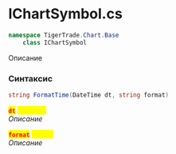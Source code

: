 
# IChartSymbol.cs
```csharp
namespace TigerTrade.Chart.Base  
    class IChartSymbol
```

Описание

### Синтаксис
```csharp
string FormatTime(DateTime dt, string format)
```

<mark style="color:red;">**`dt`**</mark> <mark style="color:yellow;">`DateTime`</mark>  
 *Описание*  
  
<mark style="color:red;">**`format`**</mark> <mark style="color:yellow;">`string`</mark>  
 *Описание*  
  

                    
                    